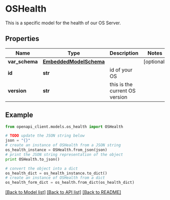 # OSHealth

This is a specific model for the health of our OS Server.

## Properties
Name | Type | Description | Notes
------------ | ------------- | ------------- | -------------
**var_schema** | [**EmbeddedModelSchema**](EmbeddedModelSchema.md) |  | [optional] 
**id** | **str** | id of your OS | 
**version** | **str** | this is the current OS version | 

## Example

```python
from openapi_client.models.os_health import OSHealth

# TODO update the JSON string below
json = "{}"
# create an instance of OSHealth from a JSON string
os_health_instance = OSHealth.from_json(json)
# print the JSON string representation of the object
print OSHealth.to_json()

# convert the object into a dict
os_health_dict = os_health_instance.to_dict()
# create an instance of OSHealth from a dict
os_health_form_dict = os_health.from_dict(os_health_dict)
```
[[Back to Model list]](../README.md#documentation-for-models) [[Back to API list]](../README.md#documentation-for-api-endpoints) [[Back to README]](../README.md)


